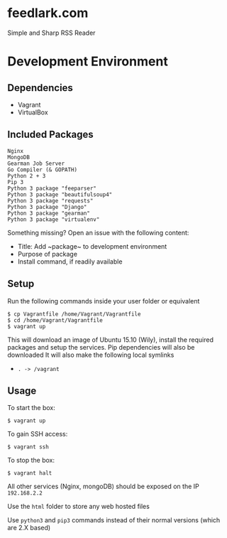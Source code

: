 # feedlark.com

Simple and Sharp RSS Reader

Development Environment
============

Dependencies
------------

- Vagrant
- VirtualBox

Included Packages
------------

	Nginx
	MongoDB
	Gearman Job Server
	Go Compiler (& GOPATH)
	Python 2 + 3
	Pip 3
	Python 3 package "feeparser"
	Python 3 package "beautifulsoup4"
	Python 3 package "requests"
	Python 3 package "Django"
	Python 3 package "gearman"
	Python 3 package "virtualenv"

Something missing? Open an issue with the following content:

- Title: Add ~package~ to development environment
- Purpose of package
- Install command, if readily available

Setup
------------

Run the following commands inside your user folder or equivalent

	$ cp Vagrantfile /home/Vagrant/Vagrantfile
	$ cd /home/Vagrant/Vagrantfile
	$ vagrant up

This will download an image of Ubuntu 15.10 (Wily), install the required packages and setup the services. Pip dependencies will also be downloaded
It will also make the following local symlinks

- `. -> /vagrant`

Usage
------------

To start the box:

	$ vagrant up

To gain SSH access:

	$ vagrant ssh

To stop the box:

	$ vagrant halt

All other services (Nginx, mongoDB) should be exposed on the IP `192.168.2.2`

Use the `html` folder to store any web hosted files

Use `python3` and `pip3` commands instead of their normal versions (which are 2.X based)